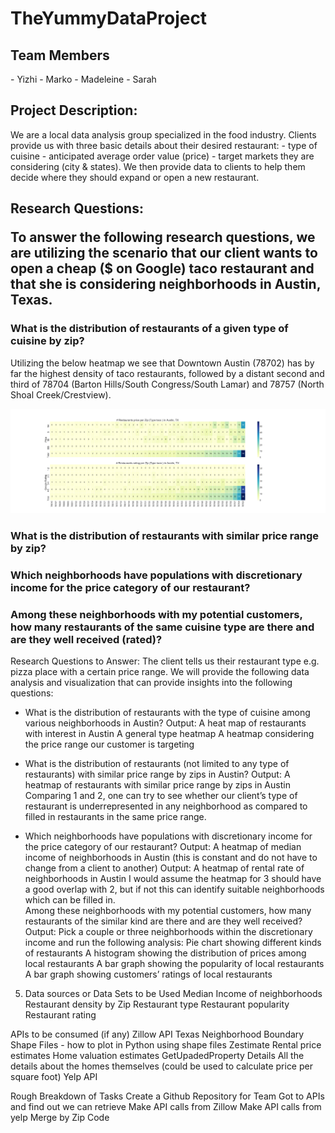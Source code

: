 # TheYummyDataProject


<h2>Team Members</h2> 
- Yizhi
- Marko
- Madeleine
- Sarah

<h2>Project Description:</h2> 
We are a local data analysis group specialized in the food industry.
Clients provide us with three basic details about their desired restaurant:
- type of cuisine
- anticipated average order value (price)
- target markets they are considering (city & states).
We then provide data to clients to help them decide where they should expand or open a new restaurant.

<h2>Research Questions:</h>

To answer the following research questions, we are utilizing the scenario that our client wants to open a cheap ($ on Google) taco restaurant and that she is considering neighborhoods in Austin, Texas.

<h3>What is the distribution of restaurants of a given type of cuisine by zip?</h3> 

Utilizing the below heatmap we see that Downtown Austin (78702) has by far the highest density of taco restaurants, followed by a distant second and third of 78704 (Barton Hills/South Congress/South Lamar) and 78757 (North Shoal Creek/Crestview).  


!["heatmap"](https://raw.githubusercontent.com/MadeleineC/TheYummyDataProject/master/output_yummy_client/Heatmap%20of%20taco%20restaurants%20by%20zipcode%20in%20Austin%2C%20TX.png)

<h3>What is the distribution of restaurants with similar price range by zip? </h3>
<h3>Which neighborhoods have populations with discretionary income for the price category of our restaurant? </h3>
<h3>Among these neighborhoods with my potential customers, how many restaurants of the same cuisine type are there and are they well received (rated)? </h3>










Research Questions to Answer: The client tells us their restaurant type e.g. pizza place with a certain price range. We will provide the following data analysis and visualization that can provide insights into the following questions:
- What is the distribution of restaurants with the type of cuisine among various neighborhoods in Austin? 
     Output:  A heat map of  restaurants  with interest  in Austin 
          A general type heatmap
          A heatmap considering the price range our customer is targeting
- What is the distribution of restaurants (not limited to any type of restaurants) with similar price range by zips in Austin?
  Output: A heatmap of restaurants with similar price range by zips in Austin
 Comparing 1 and 2, one can try to see whether our client’s type of restaurant is underrepresented in any neighborhood as compared to filled in restaurants in the same price range.

- Which neighborhoods have populations with discretionary income for the price category of our restaurant?
  Output: A heatmap of median income of neighborhoods in Austin (this is constant and do not have to change from a client to another)
  Output: A heatmap of rental rate of neighborhoods in Austin 
I would assume the heatmap for 3  should have a good overlap with 2, but if not this can identify suitable neighborhoods which can be filled in.     
Among these neighborhoods with my potential customers, how many restaurants of the similar kind are there and are they well received?
Output: Pick a couple or three neighborhoods within the discretionary income and run the following analysis:
Pie chart showing different kinds of restaurants
A histogram showing the distribution of prices among local restaurants 
A bar graph showing the popularity of local restaurants
A bar graph showing customers’ ratings of local restaurants
    
 5. Data sources or Data Sets to be Used
Median Income of neighborhoods
Restaurant density by Zip
Restaurant type
Restaurant popularity 
Restaurant rating

APIs to be consumed (if any)
Zillow API
Texas Neighborhood Boundary Shape Files - how to plot in Python using shape files
Zestimate
Rental price estimates
Home valuation estimates
GetUpadedProperty Details
All the details about the homes themselves (could be used to calculate price per square foot)
Yelp API

Rough Breakdown of Tasks
Create a Github Repository for Team
Got to APIs and find out we can retrieve
Make API calls from Zillow
Make API calls from yelp
Merge by Zip Code
